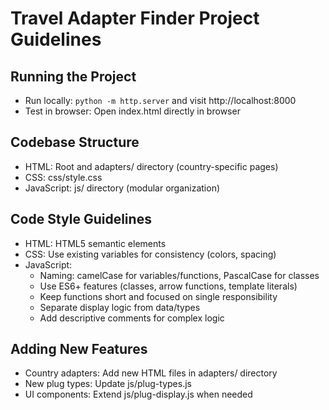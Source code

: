 # Travel Adapter Finder Project Guidelines

## Running the Project
- Run locally: `python -m http.server` and visit http://localhost:8000
- Test in browser: Open index.html directly in browser

## Codebase Structure
- HTML: Root and adapters/ directory (country-specific pages)
- CSS: css/style.css
- JavaScript: js/ directory (modular organization)

## Code Style Guidelines
- HTML: HTML5 semantic elements
- CSS: Use existing variables for consistency (colors, spacing)
- JavaScript:
  - Naming: camelCase for variables/functions, PascalCase for classes
  - Use ES6+ features (classes, arrow functions, template literals)
  - Keep functions short and focused on single responsibility
  - Separate display logic from data/types
  - Add descriptive comments for complex logic

## Adding New Features
- Country adapters: Add new HTML files in adapters/ directory
- New plug types: Update js/plug-types.js
- UI components: Extend js/plug-display.js when needed